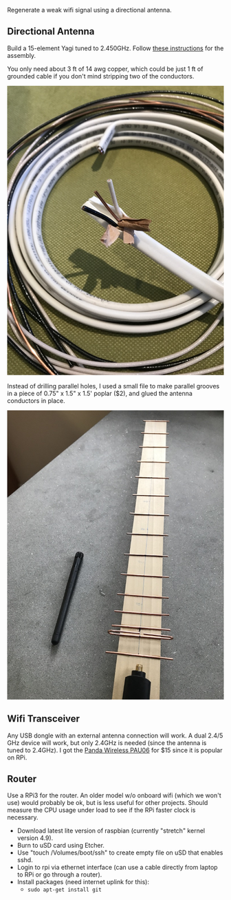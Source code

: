 Regenerate a weak wifi signal using a directional antenna.

## Directional Antenna

Build a 15-element Yagi tuned to 2.450GHz. Follow [these instructions](https://www.ab9il.net/wlan-projects/wifi6.html) for the assembly.

You only need about 3 ft of 14 awg copper, which could be just 1 ft of grounded cable if you don't mind stripping two of the conductors.

![grounded cable](https://raw.githubusercontent.com/dkirkby/starfish/master/img/IMG_2404.JPG)

Instead of drilling parallel holes, I used a small file to make parallel grooves in a piece of 0.75" x 1.5" x 1.5' poplar ($2),
and glued the antenna conductors in place.

![groove assembly](https://raw.githubusercontent.com/dkirkby/starfish/master/img/IMG_2403.JPG)

## Wifi Transceiver

Any USB dongle with an external antenna connection will work.  A dual 2.4/5 GHz device will work, but only 2.4GHz is needed
(since the antenna is tuned to 2.4GHz).  I got the [Panda Wireless PAU06](https://www.amazon.com/Panda-Wireless-PAU06-300Mbps-Adapter/dp/B00JDVRCI0)
for $15 since it is popular on RPi.

## Router

Use a RPi3 for the router. An older model w/o onboard wifi (which we won't use) would probably be ok, but is less
useful for other projects.  Should measure the CPU usage under load to see if the RPi faster clock is necessary.

- Download latest lite version of raspbian (currently "stretch" kernel version 4.9).
- Burn to uSD card using Etcher.
- Use "touch /Volumes/boot/ssh" to create empty file on uSD that enables sshd.
- Login to rpi via ethernet interface (can use a cable directly from laptop to RPi or go through a router).
- Install packages (need internet uplink for this):
  - `sudo apt-get install git`
